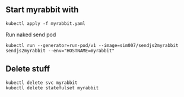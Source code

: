 ## Start myrabbit with

```
kubectl apply -f myrabbit.yaml
```

Run naked send pod
```
kubectl run --generator=run-pod/v1 --image=sim007/sendjs2myrabbit sendjs2myrabbit --env="HOSTNAME=myrabbit" 
```

## Delete stuff
```
kubectl delete svc myrabbit
kubectl delete statefulset myrabbit
```
